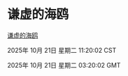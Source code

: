 # 谦虚的海鸥
[谦虚的海鸥](http://59.174.9.160:56308/qxdho/course/base/hotlink/index.php)

2025年 10月 21日 星期二 11:20:02 CST

2025年 10月 21日 星期二 03:20:02 GMT

